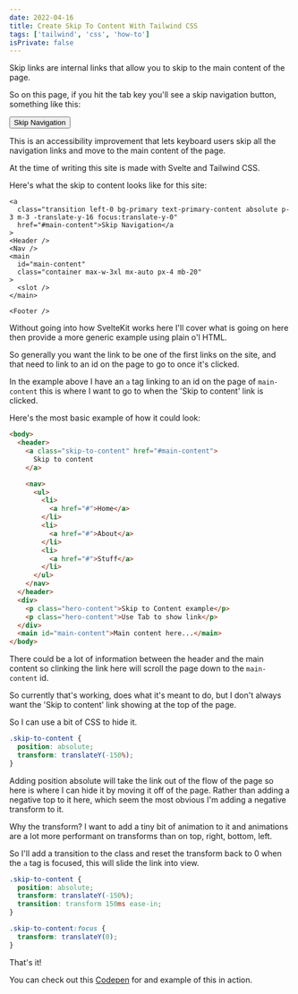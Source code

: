 ```yaml
---
date: 2022-04-16
title: Create Skip To Content With Tailwind CSS
tags: ['tailwind', 'css', 'how-to']
isPrivate: false
---
```


<script>
  import { CodePen } from 'sveltekit-embed'
</script>

Skip links are internal links that allow you to skip to the main
content of the page.

So on this page, if you hit the tab key you'll see a skip navigation
button, something like this:

<div class="flex justify-center">
  <button class="btn p-3 bg-primary text-primary-content hover:text-primary-focus">
    Skip Navigation 
  </button>
</div>

This is an accessibility improvement that lets keyboard users skip all
the navigation links and move to the main content of the page.

At the time of writing this site is made with Svelte and Tailwind CSS.

Here's what the skip to content looks like for this site:

```svelte
<a
  class="transition left-0 bg-primary text-primary-content absolute p-3 m-3 -translate-y-16 focus:translate-y-0"
  href="#main-content">Skip Navigation</a
>
<Header />
<Nav />
<main
  id="main-content"
  class="container max-w-3xl mx-auto px-4 mb-20"
>
  <slot />
</main>

<Footer />
```

Without going into how SvelteKit works here I'll cover what is going
on here then provide a more generic example using plain o'l HTML.

So generally you want the link to be one of the first links on the
site, and that need to link to an id on the page to go to once it's
clicked.

In the example above I have an `a` tag linking to an id on the page of
`main-content` this is where I want to go to when the 'Skip to
content' link is clicked.

Here's the most basic example of how it could look:

```html
<body>
  <header>
    <a class="skip-to-content" href="#main-content">
      Skip to content
    </a>

    <nav>
      <ul>
        <li>
          <a href="#">Home</a>
        </li>
        <li>
          <a href="#">About</a>
        </li>
        <li>
          <a href="#">Stuff</a>
        </li>
      </ul>
    </nav>
  </header>
  <div>
    <p class="hero-content">Skip to Content example</p>
    <p class="hero-content">Use Tab to show link</p>
  </div>
  <main id="main-content">Main content here...</main>
</body>
```

There could be a lot of information between the header and the main
content so clinking the link here will scroll the page down to the
`main-content` id.

So currently that's working, does what it's meant to do, but I don't
always want the 'Skip to content' link showing at the top of the page.

So I can use a bit of CSS to hide it.

```css
.skip-to-content {
  position: absolute;
  transform: translateY(-150%);
}
```

Adding position absolute will take the link out of the flow of the
page so here is where I can hide it by moving it off of the page.
Rather than adding a negative top to it here, which seem the most
obvious I'm adding a negative transform to it.

Why the transform? I want to add a tiny bit of animation to it and
animations are a lot more performant on transforms than on top, right,
bottom, left.

So I'll add a transition to the class and reset the transform back to
0 when the `a` tag is focused, this will slide the link into view.

```css
.skip-to-content {
  position: absolute;
  transform: translateY(-150%);
  transition: transform 150ms ease-in;
}

.skip-to-content:focus {
  transform: translateY(0);
}
```

That's it!

You can check out this [Codepen] for and example of this in action.

<CodePen codePenId="WNMvXpa" />

<!-- Links -->

[codepen]: https://codepen.io/spences10/pen/WNMvXpa

